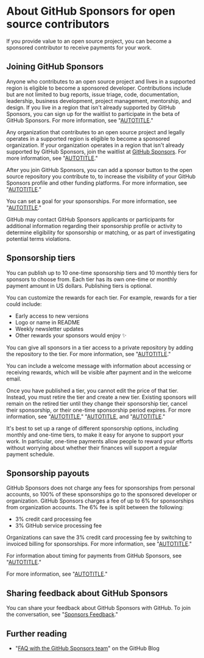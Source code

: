 # About GitHub Sponsors for open source contributors

If you provide value to an open source project, you can become a sponsored contributor to receive payments for your work.

## Joining GitHub Sponsors

Anyone who contributes to an open source project and lives in a supported region is eligible to become a sponsored developer. Contributions include but are not limited to bug reports, issue triage, code, documentation, leadership, business development, project management, mentorship, and design. If you live in a region that isn't already supported by GitHub Sponsors, you can sign up for the waitlist to participate in the beta of GitHub Sponsors. For more information, see "[AUTOTITLE](/sponsors/receiving-sponsorships-through-github-sponsors/setting-up-github-sponsors-for-your-personal-account)."

Any organization that contributes to an open source project and legally operates in a supported region is eligible to become a sponsored organization. If your organization operates in a region that isn't already supported by GitHub Sponsors, join the waitlist at [GitHub Sponsors](https://github.com/sponsors). For more information, see "[AUTOTITLE](/sponsors/receiving-sponsorships-through-github-sponsors/setting-up-github-sponsors-for-your-organization)."

After you join GitHub Sponsors, you can add a sponsor button to the open source repository you contribute to, to increase the visibility of your GitHub Sponsors profile and other funding platforms. For more information, see "[AUTOTITLE](/repositories/managing-your-repositorys-settings-and-features/customizing-your-repository/displaying-a-sponsor-button-in-your-repository)."

You can set a goal for your sponsorships. For more information, see "[AUTOTITLE](/sponsors/receiving-sponsorships-through-github-sponsors/managing-your-sponsorship-goal)."

GitHub may contact GitHub Sponsors applicants or participants for additional information regarding their sponsorship profile or activity to determine eligibility for sponsorship or matching, or as part of investigating potential terms violations.

## Sponsorship tiers

You can publish up to 10 one-time sponsorship tiers and 10 monthly tiers for sponsors to choose from. Each tier has its own one-time or monthly payment amount in US dollars. Publishing tiers is optional.

You can customize the rewards for each tier. For example, rewards for a tier could include:
- Early access to new versions
- Logo or name in README
- Weekly newsletter updates
- Other rewards your sponsors would enjoy ✨

You can give all sponsors in a tier access to a private repository by adding the repository to the tier. For more information, see "[AUTOTITLE](/sponsors/receiving-sponsorships-through-github-sponsors/managing-your-sponsorship-tiers#adding-a-repository-to-a-sponsorship-tier)."

You can include a welcome message with information about accessing or receiving rewards, which will be visible after payment and in the welcome email.

Once you have published a tier, you cannot edit the price of that tier. Instead, you must retire the tier and create a new tier. Existing sponsors will remain on the retired tier until they change their sponsorship tier, cancel their sponsorship, or their one-time sponsorship period expires. For more information, see "[AUTOTITLE](/sponsors/receiving-sponsorships-through-github-sponsors/setting-up-github-sponsors-for-your-personal-account)," "[AUTOTITLE](/sponsors/receiving-sponsorships-through-github-sponsors/setting-up-github-sponsors-for-your-organization), and "[AUTOTITLE](/sponsors/receiving-sponsorships-through-github-sponsors/managing-your-sponsorship-tiers)."

It's best to set up a range of different sponsorship options, including monthly and one-time tiers, to make it easy for anyone to support your work. In particular, one-time payments allow people to reward your efforts without worrying about whether their finances will support a regular payment schedule.

## Sponsorship payouts

GitHub Sponsors does not charge any fees for sponsorships from personal accounts, so 100% of these sponsorships go to the sponsored developer or organization. GitHub Sponsors charges a fee of up to 6% for sponsorships from organization accounts. The 6% fee is split between the following:

- 3% credit card processing fee
- 3% GitHub service processing fee

Organizations can save the 3% credit card processing fee by switching to invoiced billing for sponsorships. For more information, see "[AUTOTITLE](/sponsors/sponsoring-open-source-contributors/paying-for-github-sponsors-by-invoice)."

For information about timing for payments from GitHub Sponsors, see "[AUTOTITLE](/free-pro-team@latest/site-policy/github-terms/github-sponsors-additional-terms#43-payment-timing)."

For more information, see "[AUTOTITLE](/sponsors/receiving-sponsorships-through-github-sponsors/managing-your-payouts-from-github-sponsors)."

## Sharing feedback about GitHub Sponsors

You can share your feedback about GitHub Sponsors with GitHub. To join the conversation, see "[Sponsors Feedback](https://github.com/orgs/community/discussions/categories/sponsors)."

## Further reading

- "[FAQ with the GitHub Sponsors team](https://github.blog/2019-06-12-faq-with-the-github-sponsors-team/)" on the GitHub Blog
